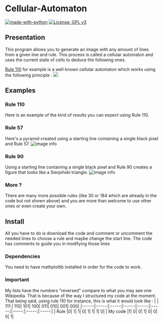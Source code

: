 # Cellular-Automaton

[![made-with-python](https://img.shields.io/badge/Made%20with-Python-1f425f.svg)](https://www.python.org/)
[![License: GPL v3](https://img.shields.io/badge/License-GPLv3-blue.svg)](https://www.gnu.org/licenses/gpl-3.0)

## Presentation

This program allows you to generate an image with any amount of lines from a given line and rule. This process is called a cellular automaton and uses the current state of cells to deduce the following ones.

[Rule 110](https://en.wikipedia.org/wiki/Rule_110) for example is a well known cellular automaton which works using the following principle :
![](https://upload.wikimedia.org/wikipedia/commons/b/b5/One-d-cellular-automaton-rule-110.gif)


## Examples
### Rule 110
Here is an example of the kind of results you can expect using Rule 110.
### Rule 57
Here's a pyramid created using a starting line containing a single black pixel and Rule 57.
![image info](https://cdn.discordapp.com/attachments/719555155632324690/1044032073675063296/image.png)

### Rule 90
Using a starting line containing a single black pixel and Rule 90 creates a figure that looks like a Sierpiński triangle.
![image info](https://cdn.discordapp.com/attachments/719555155632324690/1044022789193093302/image.png)

### More ?
There are many more possible rules (like 30 or 184 which are already in the code but not shown above) and you are more than welcome to use other ones or even create your own.


## Install
All you have to do is download the code and comment or uncomment the needed lines to choose a rule and maybe change the start line.
The code has comments to guide you in modifying those lines

### Dependencies
You need to have mathplotlib installed in order for the code to work.

### Important

My lists have the numbers "reversed" compare to what you may see one Wikipedia. That is because of the way I structured my code at the moment.
That being said, using rule 110 for instance, this is what it would look like :
|    |      111	| 110|	101|	100|	011|	010|	001|	000|
|:-----:|:-----:|:-----:|:-----:|:-----:|:-----:|:-----:|:-----:|:-----:|
| Rule |0|	1|	1|	0|	1|	1|	1|	0|
| My code |1|	0|	0|	1|	0|	0|	0|	1|
